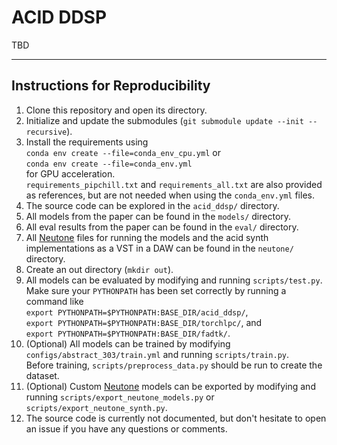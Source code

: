 # ACID DDSP
TBD

<hr>
<h2>Instructions for Reproducibility</h2>

<ol>
    <li>Clone this repository and open its directory.</li>
    <li>Initialize and update the submodules (<code>git submodule update --init --recursive</code>).</li>
    <li>
    Install the requirements using <br><code>conda env create --file=conda_env_cpu.yml</code> or <br>
    <code>conda env create --file=conda_env.yml</code><br> for GPU acceleration.<br>
    <code>requirements_pipchill.txt</code> and <code>requirements_all.txt</code> are also provided as references, but are not needed when using the <code>conda_env.yml</code> files.
    </li>
    <li>The source code can be explored in the <code>acid_ddsp/</code> directory.</li>
    <li>All models from the paper can be found in the <code>models/</code> directory.</li>
    <li>All eval results from the paper can be found in the <code>eval/</code> directory.</li>
    <li>All <a href="https://neutone.ai" target=”_blank”>Neutone</a> files for running the models and the acid synth implementations as a VST in a DAW can be found in the <code>neutone/</code> directory.</li>
    <li>Create an out directory (<code>mkdir out</code>).</li>
    <li>
    All models can be evaluated by modifying and running <code>scripts/test.py</code>.<br>
    Make sure your <code>PYTHONPATH</code> has been set correctly by running a command like<br>
    <code>export PYTHONPATH=$PYTHONPATH:BASE_DIR/acid_ddsp/</code>,<br>
    <code>export PYTHONPATH=$PYTHONPATH:BASE_DIR/torchlpc/</code>, and<br>
    <code>export PYTHONPATH=$PYTHONPATH:BASE_DIR/fadtk/</code>.
    </li>
    <li>
    (Optional) All models can be trained by modifying <code>configs/abstract_303/train.yml</code> and running <code>scripts/train.py</code>.<br>
    Before training, <code>scripts/preprocess_data.py</code> should be run to create the dataset. 
    </li>
    <li>
    (Optional) Custom <a href="https://neutone.ai" target=”_blank”>Neutone</a> models can be exported by modifying and running <code>scripts/export_neutone_models.py</code> or <code>scripts/export_neutone_synth.py</code>.
    </li>
    <li>
    The source code is currently not documented, but don't hesitate to open an issue if you have any questions or comments.
    </li>
</ol>
